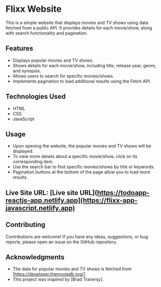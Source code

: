 # Flixx Website

This is a simple website that displays movies and TV shows using data fetched from a public API. It provides details for each movie/show, along with search functionality and pagination.

## Features

- Displays popular movies and TV shows.
- Shows details for each movie/show, including title, release year, genre, and synopsis.
- Allows users to search for specific movies/shows.
- Implements pagination to load additional results using the Fetch API.

## Technologies Used

- HTML
- CSS
- JavaScript

## Usage

- Upon opening the website, the popular movies and TV shows will be displayed.
- To view more details about a specific movie/show, click on its corresponding item.
- Use the search bar to find specific movies/shows by title or keywords.
- Pagination buttons at the bottom of the page allow you to load more results.


## Live Site URL: [Live site URL](https://todoapp-reactjs-app.netlify.app](https://flixx-app-javascript.netlify.app)

## Contributing

Contributions are welcome! If you have any ideas, suggestions, or bug reports, please open an issue on the GitHub repository.

## Acknowledgments

- The data for popular movies and TV shows is fetched from [https://developer.themoviedb.org/].
- This project was inspired by [Brad Traversy].
